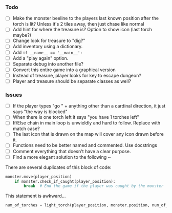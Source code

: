 ### Todo
- [ ] Make the monster beeline to the players last known position after the torch is lit? Unless it's 2 tiles away, then just chase like normal
- [ ] Add hint for where the treasure is? Option to show icon (last torch maybe?)
- [ ] Change look for treasure to "dig?"
- [ ] Add inventory using a dictionary.
- [ ] Add `if __name__ == '__main__':`
- [ ] Add a "play again" option.
- [ ] Separate debug into another file?
- [ ] Convert this entire game into a graphical version
- [ ] Instead of treasure, player looks for key to escape dungeon?
- [ ] Player and treasure should be separate classes as well?

### Issues
- [ ] If the player types "go " + anything other than a cardinal direction, it just says "the way is blocked"
- [ ] When there is one torch left it says "you have 1 torches left"
- [ ] If/Else chain in main loop is unwieldly and hard to follow. Replace with match case?
- [ ] The last icon that is drawn on the map will cover any icon drawn before it.
- [ ] Functions need to be better named and commented. Use docstrings
- [ ] Comment everything that doesn't have a clear purpose.
- [ ] Find a more elegant solution to the following ~

There are several duplicates of this block of code:
```Python
monster.move(player_position)
    if monster.check_if_caught(player_position):
        break  # End the game if the player was caught by the monster
```

This statement is awkward...
```Python
num_of_torches = light_torch(player_position, monster.position, num_of_torches)
```